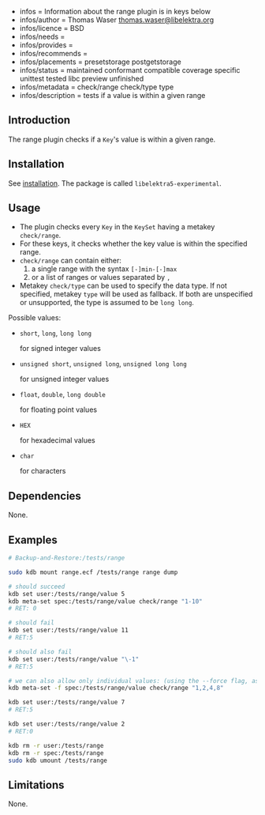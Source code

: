 - infos = Information about the range plugin is in keys below
- infos/author = Thomas Waser <thomas.waser@libelektra.org>
- infos/licence = BSD
- infos/needs =
- infos/provides =
- infos/recommends =
- infos/placements = presetstorage postgetstorage
- infos/status = maintained conformant compatible coverage specific unittest tested libc preview unfinished
- infos/metadata = check/range check/type type
- infos/description = tests if a value is within a given range

## Introduction

The range plugin checks if a `Key`'s value is within a given range.

## Installation

See [installation](/doc/INSTALL.md).
The package is called `libelektra5-experimental`.

## Usage

- The plugin checks every `Key` in the `KeySet` having a metakey `check/range`.
- For these keys, it checks whether the key value is within the specified range.
- `check/range` can contain either:
  1. a single range with the syntax `[-]min-[-]max`
  2. or a list of ranges or values separated by `,`
- Metakey `check/type` can be used to specify the data type. If not specified, metakey `type` will be used as fallback. If both are unspecified or unsupported, the type is assumed to be `long long`.

Possible values:

- `short`, `long`, `long long`

  for signed integer values

- `unsigned short`, `unsigned long`, `unsigned long long`

  for unsigned integer values

- `float`, `double`, `long double`

  for floating point values

- `HEX`

  for hexadecimal values

- `char`

  for characters

## Dependencies

None.

## Examples

```sh
# Backup-and-Restore:/tests/range

sudo kdb mount range.ecf /tests/range range dump

# should succeed
kdb set user:/tests/range/value 5
kdb meta-set spec:/tests/range/value check/range "1-10"
# RET: 0

# should fail
kdb set user:/tests/range/value 11
# RET:5

# should also fail
kdb set user:/tests/range/value "\-1"
# RET:5

# we can also allow only individual values: (using the --force flag, as the current value of 5 would not be allowed under the new policy)
kdb meta-set -f spec:/tests/range/value check/range "1,2,4,8"

kdb set user:/tests/range/value 7
# RET:5

kdb set user:/tests/range/value 2
# RET:0

kdb rm -r user:/tests/range
kdb rm -r spec:/tests/range
sudo kdb umount /tests/range
```

## Limitations

None.
